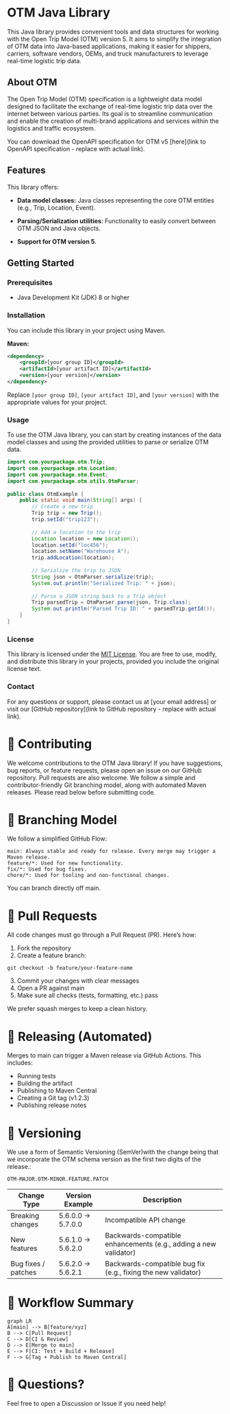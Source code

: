 # OTM Java Library

This Java library provides convenient tools and data structures for working with the Open Trip Model (OTM) version 5. It aims to simplify the integration of OTM data into Java-based applications, making it easier for shippers, carriers, software vendors, OEMs, and truck manufacturers to leverage real-time logistic trip data.

## About OTM

The Open Trip Model (OTM) specification is a lightweight data model designed to facilitate the exchange of real-time logistic trip data over the internet between various parties. Its goal is to streamline communication and enable the creation of multi-brand applications and services within the logistics and traffic ecosystem.

You can download the OpenAPI specification for OTM v5 [here](link to OpenAPI specification - replace with actual link).

## Features

This library offers:

* **Data model classes:** Java classes representing the core OTM entities (e.g., Trip, Location, Event). 
* **Parsing/Serialization utilities:** Functionality to easily convert between OTM JSON and Java objects. 

* **Support for OTM version 5.**

## Getting Started

### Prerequisites

* Java Development Kit (JDK) 8 or higher

### Installation

You can include this library in your project using Maven.

**Maven:**

```xml
<dependency>
    <groupId>[your group ID]</groupId>
    <artifactId>[your artifact ID]</artifactId>
    <version>[your version]</version>
</dependency>
```
Replace `[your group ID]`, `[your artifact ID]`, and `[your version]` with the appropriate values for your project.
### Usage
To use the OTM Java library, you can start by creating instances of the data model classes and using the provided utilities to parse or serialize OTM data.

```java
import com.yourpackage.otm.Trip;
import com.yourpackage.otm.Location;
import com.yourpackage.otm.Event;
import com.yourpackage.otm.utils.OtmParser;
   
public class OtmExample {
    public static void main(String[] args) {
        // Create a new trip
        Trip trip = new Trip();
        trip.setId("trip123");
        
        // Add a location to the trip
        Location location = new Location();
        location.setId("loc456");
        location.setName("Warehouse A");
        trip.addLocation(location);
        
        // Serialize the trip to JSON
        String json = OtmParser.serialize(trip);
        System.out.println("Serialized Trip: " + json);
        
        // Parse a JSON string back to a Trip object
        Trip parsedTrip = OtmParser.parse(json, Trip.class);
        System.out.println("Parsed Trip ID: " + parsedTrip.getId());
    }
}
``` 
### License
This library is licensed under the [MIT License](LICENSE). You are free to use, modify, and distribute this library in your projects, provided you include the original license text.
### Contact
For any questions or support, please contact us at [your email address] or visit our [GitHub repository](link to GitHub repository - replace with actual link).


# 🤝 Contributing
We welcome contributions to the OTM Java library! If you have suggestions, bug reports, or feature requests, please open an issue on our GitHub repository. Pull requests are also welcome.  We follow a simple and contributor-friendly Git branching model, along with automated Maven releases. Please read below before submitting code.

# 🌿 Branching Model

We follow a simplified GitHub Flow:
```
main: Always stable and ready for release. Every merge may trigger a Maven release.
feature/*: Used for new functionality.
fix/*: Used for bug fixes.
chore/*: Used for tooling and non-functional changes.
```

You can branch directly off main.

# 🔀 Pull Requests

All code changes must go through a Pull Request (PR). Here’s how:
1.	Fork the repository
2.	Create a feature branch:
```
git checkout -b feature/your-feature-name
```
3.	Commit your changes with clear messages
4.	Open a PR against main
5.	Make sure all checks (tests, formatting, etc.) pass

We prefer squash merges to keep a clean history.

# 🚀 Releasing (Automated)

Merges to main can trigger a Maven release via GitHub Actions. This includes:
* Running tests
* Building the artifact
* Publishing to Maven Central
* Creating a Git tag (v1.2.3)
* Publishing release notes

# 📌 Versioning
We use a form of Semantic Versioning (SemVer)with the change being that we incorporate the OTM schema version as the first two digits of the release.:
```aiexclude
OTM-MAJOR.OTM-MINOR.FEATURE.PATCH
```
| Change Type | Version Example | Description
-- | --- | ---
| Breaking changes | 5.6.0.0 → 5.7.0.0  | Incompatible API change
| New features | 5.6.1.0 → 5.6.2.0 | Backwards-compatible enhancements (e.g., adding a new validator)
| Bug fixes / patches | 5.6.2.0 → 5.6.2.1 | Backwards-compatible bug fix (e.g., fixing the new validator)


# 🔁 Workflow Summary

```mermaid
graph LR
A[main] --> B[feature/xyz]
B --> C[Pull Request]
C --> D[CI & Review]
D --> E[Merge to main]
E --> F[CI: Test + Build + Release]
F --> G[Tag + Publish to Maven Central]
```

# 💬 Questions?
Feel free to open a Discussion or Issue if you need help!

